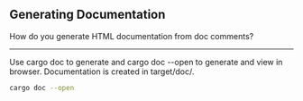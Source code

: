 ## Generating Documentation

How do you generate HTML documentation from doc comments?

---

Use cargo doc to generate and cargo doc --open to generate and view in browser. Documentation is created in target/doc/.

```bash
cargo doc --open
```

